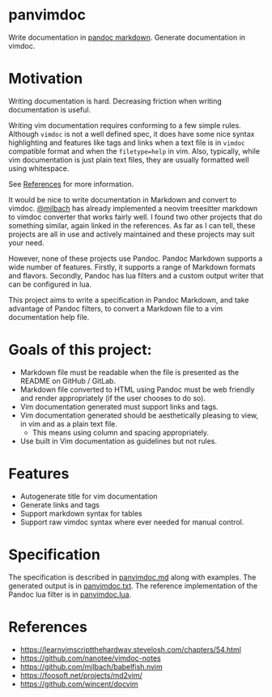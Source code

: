 # panvimdoc

Write documentation in [pandoc markdown](https://pandoc.org/MANUAL.html).
Generate documentation in vimdoc.

# Motivation

Writing documentation is hard.
Decreasing friction when writing documentation is useful.

Writing vim documentation requires conforming to a few simple rules.
Although `vimdoc` is not a well defined spec, it does have some nice syntax highlighting and features like tags and links when a text file is in `vimdoc` compatible format and when the `filetype=help` in vim.
Also, typically, while vim documentation is just plain text files, they are usually formatted well using whitespace.

See [References](#references) for more information.

It would be nice to write documentation in Markdown and convert to vimdoc.
[@mjlbach](https://github.com/mjlbach) has already implemented a neovim treesitter markdown to vimdoc converter that works fairly well.
I found two other projects that do something similar, again linked in the references.
As far as I can tell, these projects are all in use and actively maintained and these projects may suit your need.

However, none of these projects use Pandoc.
Pandoc Markdown supports a wide number of features.
Firstly, it supports a range of Markdown formats and flavors.
Secondly, Pandoc has lua filters and a custom output writer that can be configured in lua.

This project aims to write a specification in Pandoc Markdown, and take advantage of Pandoc filters, to convert a Markdown file to a vim documentation help file.

# Goals of this project:

- Markdown file must be readable when the file is presented as the README on GitHub / GitLab.
- Markdown file converted to HTML using Pandoc must be web friendly and render appropriately (if the user chooses to do so).
- Vim documentation generated must support links and tags.
- Vim documentation generated should be aesthetically pleasing to view, in vim and as a plain text file.
  - This means using column and spacing appropriately.
- Use built in Vim documentation as guidelines but not rules.

# Features

- Autogenerate title for vim documentation
- Generate links and tags
- Support markdown syntax for tables
- Support raw vimdoc syntax where ever needed for manual control.

# Specification

The specification is described in [panvimdoc.md](./doc/panvimdoc.md) along with examples.
The generated output is in [panvimdoc.txt](./doc/panvimdoc.txt).
The reference implementation of the Pandoc lua filter is in [panvimdoc.lua](./scripts/panvimdoc.lua).

# References

- <https://learnvimscriptthehardway.stevelosh.com/chapters/54.html>
- <https://github.com/nanotee/vimdoc-notes>
- <https://github.com/mjlbach/babelfish.nvim>
- <https://foosoft.net/projects/md2vim/>
- <https://github.com/wincent/docvim>
